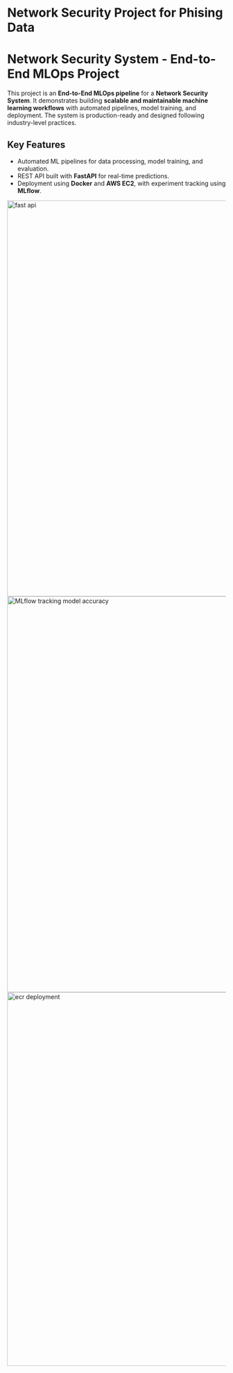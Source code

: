 # Network Security Project for Phising Data

# Network Security System - End-to-End MLOps Project

This project is an **End-to-End MLOps pipeline** for a **Network Security System**. It demonstrates building **scalable and maintainable machine learning workflows** with automated pipelines, model training, and deployment. The system is production-ready and designed following industry-level practices.  

## Key Features
- Automated ML pipelines for data processing, model training, and evaluation.  
- REST API built with **FastAPI** for real-time predictions.  
- Deployment using **Docker** and **AWS EC2**, with experiment tracking using **MLflow**.

  
<img width="1918" height="913" alt="fast api" src="https://github.com/user-attachments/assets/0762871e-d4d4-40d4-8274-ad67d63af2f1" />

<img width="1918" height="913" alt="MLflow tracking model accuracy" src="https://github.com/user-attachments/assets/87a361f8-5038-451c-a633-429a8f1905a1" />



<img width="1918" height="862" alt="ecr deployment" src="https://github.com/user-attachments/assets/5aba5807-3ca9-4fe7-b7bc-bf8ca86e7e80" />
